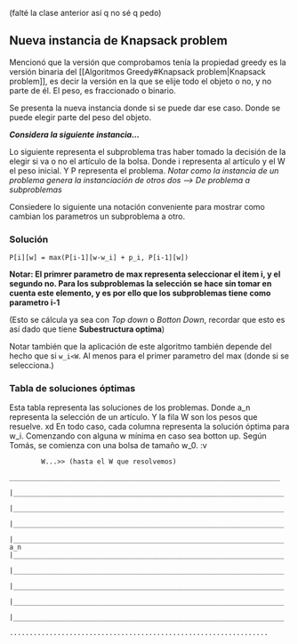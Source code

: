 (falté la clase anterior así q no sé q pedo)

## Nueva instancia de Knapsack problem

Mencionó que la versión que comprobamos tenía la propiedad greedy es la versión binaria del [[Algoritmos Greedy#Knapsack problem|Knapsack problem]], es decir la versión en la que se elije todo el objeto o no, y no parte de él. El peso, es fraccionado o binario. 

Se presenta la nueva instancia donde si se puede dar ese caso. Donde se puede elegir parte del peso del objeto. 

_**Considera la siguiente instancia...**_

Lo siguiente representa el subproblema tras haber tomado la decisión de la elegir si va o no el artículo de la bolsa. Donde i representa al artículo y el W el peso inicial. Y P representa el problema. _Notar como la instancia de un problema genera la instanciación de otros dos --> De problema a subproblemas_

Consiedere lo siguiente una notación conveniente para mostrar como cambian los parametros un subproblema a otro.

### Solución 

`P[i][w] = max(P[i-1][w-w_i] + p_i, P[i-1][w])`


**Notar: El primrer parametro de max representa seleccionar el item i, y el segundo no. Para los subproblemas la selección se hace sin tomar en cuenta este elemento, y es por ello que los subproblemas tiene como parametro i-1**

(Esto se cálcula ya sea con _Top down_ o _Botton Down_, recordar que esto es así dado que tiene **Subestructura optima**)

Notar también que la aplicación de este algoritmo también depende del hecho que si `w_i<W`. Al menos para el primer parametro del max (donde si se selecciona.)


### Tabla de soluciones óptimas 

Esta tabla representa  las soluciones de los problemas. 
Donde a_n representa la selección de un artículo. 
Y la fila W son los pesos que resuelve. 
xd
En todo caso, cada columna representa la solución óptima para w_i. Comenzando con alguna w mínima en caso sea botton up.  Según Tomás, se comienza con una bolsa de tamaño w_0. :v

```
		W...>> (hasta el W que resolvemos)
	 ____________________________________________________________________
    |____________________________________________________________________
    |____________________________________________________________________
    |____________________________________________________________________
    |____________________________________________________________________
a_n |____________________________________________________________________
    |____________________________________________________________________
    |____________________________________________________________________
    |____________________________________________________________________
    |____________________________________________________________________
	    .................................................................
```


